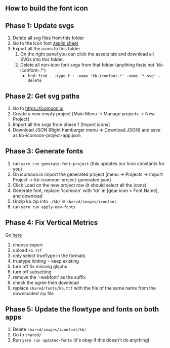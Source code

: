 ## How to build the font icon

## Phase 1: Update svgs
1. Delete all svg files from this folder
1. Go to the Icon font [zeplin sheet](https://app.zeplin.io/project/56a15d74e1e098dd3116d10b/screen/5a2876af3f178f005f0f6409)
1. Export all the icons to this folder
    1. On the right panel you can click the assets tab and download all SVGs into this folder.
    1. Delete all non-icon font svgs from that folder (anything thats not 'kb-iconfont-.*')
        * hint: `find . -type f ! -name 'kb-iconfont-*' -name '*.svg' -delete`

## Phase 2: Get svg paths
1. Go to https://icomoon.io
1. Create a new empty project [Main Menu -> Manage projects -> New Project]
1. Import all the svgs from phase 1 [Import icons]
1. Download JSON [Right hamburger menu => Download JSON] and save as kb-icomoon-project-app.json

## Phase 3: Generate fonts
1. run `yarn run generate-font-project` (this updates our Icon constants for you)
1. On icomoon.io import the generated project [menu -> Projects -> Import Project -> kb-icomoon-project-generated.json]
1. Click Load on the new project row (it should select all the icons)
1. Generate font, replace 'icomoon' with 'kb' in [gear icon > Font Name], and download
1. Unzip kb.zip into `./kb/` in `shared/images/iconfont`.
1. run `yarn run apply-new-fonts`

## Phase 4: Fix Vertical Metrics

Go [here](https://www.fontsquirrel.com/tools/webfont-generator)

1. choose expert
1. upload `kb.ttf`
1. only select trueType in the formats
1. truetype hinting = keep existing
1. turn off fix missing glyphs
1. turn off subsetting
1. remove the ‘-webfont’ as the suffix
1. check the agree then download
1. replace `shared/fonts/kb.ttf` with the file of the same name from the downloaded zip file

## Phase 5: Update the flowtype and fonts on both apps

1. Delete `shared/images/iconfont/kb/`
1. Go to `shared/`
1. Run ```yarn run updated-fonts``` (it's okay if this doesn't do anything)
